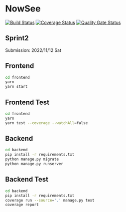 # NowSee

[![Build Status](https://app.travis-ci.com/swsnu/swppfall2022-team6.svg?branch=main)](https://app.travis-ci.com/swsnu/swppfall2022-team6)
[![Coverage Status](https://coveralls.io/repos/github/swsnu/swppfall2022-team6/badge.svg?branch=main&kill_cache=1)](https://coveralls.io/github/swsnu/swppfall2022-team6?branch=main)
[![Quality Gate Status](https://sonarcloud.io/api/project_badges/measure?project=swsnu_swppfall2022-team6&metric=alert_status)](https://sonarcloud.io/dashboard?id=swsnu_swppfall2022-team6)

## Sprint2
Submission: 2022/11/12 Sat

## Frontend

```bash
cd frontend
yarn
yarn start
```

## Frontend Test

```bash
cd frontend
yarn
yarn test --coverage --watchAll=false
```

## Backend

```bash
cd backend
pip install -r requirements.txt
python manage.py migrate
python manage.py runserver
```

## Backend Test

```bash
cd backend
pip install -r requirements.txt
coverage run --source='.' manage.py test
coverage report
```
